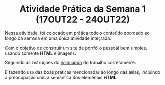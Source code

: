 # <center>Atividade Prática da Semana 1 (17OUT22 - 24OUT22)</center>

Nessa atividade, foi colocado em prática todo o conteúdo abordado ao longo da semana em uma única atividade integrada.  

Com o objetivo de construir um site de portfólio pessoal bem simples, usando somente **HTML** e imagens.  

Seguindo as instruções do *[enunciado](https://drive.google.com/file/d/1LBkCu_z9fCCC7VKaf-CUkmIHUUoWzY0O/view?usp=sharing)* do trabalho corretamente.

E fazendo uso das boas práticas mencionadas ao longo das aulas,
incluindo a preocupação com a semântica dos elementos **HTML**.
